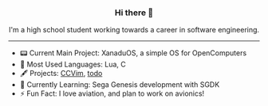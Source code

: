 <h3 align="center">Hi there 👋</h3>

<!--
**Minater247/Minater247** is a ✨ _special_ ✨ repository because its `README.md` (this file) appears on your GitHub profile.

Here are some ideas to get you started:

- 🔭 I’m currently working on ...
- 🌱 I’m currently learning ...
- 👯 I’m looking to collaborate on ...
- 🤔 I’m looking for help with ...
- 💬 Ask me about ...
- 📫 How to reach me: ...
- 😄 Pronouns: ...
- ⚡ Fun fact: ...
-->

<p align="center">I'm a high school student working towards a career in software engineering.</p>

<hr>

- 📟 Current Main Project: XanaduOS, a simple OS for OpenComputers
- 💾 Most Used Languages: Lua, C
- 🖋 Projects: [CCVim](https://github.com/Minater247/CCVim), [todo](https://github.com/Minater247/todo)
- 🧩 Currently Learning: Sega Genesis development with SGDK
- ⚡️ Fun Fact: I love aviation, and plan to work on avionics!
